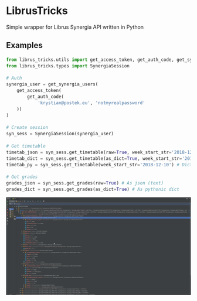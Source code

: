 # LibrusTricks
Simple wrapper for Librus Synergia API written in Python

## Examples
```python
from librus_tricks.utils import get_access_token, get_auth_code, get_synergia_users
from librus_tricks.types import SynergiaSession

# Auth
synergia_user = get_synergia_users(
    get_access_token(
        get_auth_code(
            'krystian@postek.eu', 'notmyrealpassword'    
    ))
)

# Create session
syn_sess = SynergiaSession(synergia_user)

# Get timetable
timetab_json = syn_sess.get_timetable(raw=True, week_start_str='2018-12-10') # As json (text)
timetab_dict = syn_sess.get_timetable(as_dict=True, week_start_str='2018-12-10') # As pythonic dict
timetab_py = syn_sess.get_timetable(week_start_str='2018-12-10') # Dict with interactive python objects

# Get grades
grades_json = syn_sess.get_grades(raw=True) # As json (text)
grades_dict = syn_sess.get_grades(as_dict=True) # As pythonic dict
```

![screen](https://github.com/Backdoorek/public-files/raw/master/pycharm64_2018-12-28_14-08-37.png)